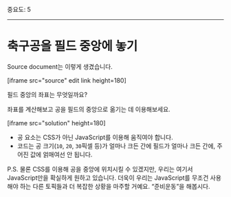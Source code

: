 중요도: 5

---

# 축구공을 필드 중앙에 놓기

Source document는 이렇게 생겼습니다.

[iframe src="source" edit link height=180]

필드 중앙의 좌표는 무엇일까요?

좌표를 계산해보고 공을 필드의 중앙으로 옮기는 데 이용해보세요.

[iframe src="solution" height=180]

- 공 요소는 CSS가 아닌 JavaScript를 이용해 움직여야 합니다.
- 코드는 공 크기(`10`, `20`, `30`픽셀 등)가 얼마나 크든 간에 필드가 얼마나 크든 간에, 주어진 값에 얽매여선 안 됩니다.

P.S. 물론 CSS를 이용해 공을 중앙에 위치시킬 수 있겠지만, 우리는 여기서 JavaScript만을 확실하게 원하고 있습니다. 더욱이 우리는 JavaScript를 무조건 사용해야 하는 다른 토픽들과 더 복잡한 상황을 마주할 거예요. “준비운동”을 해봅시다.
